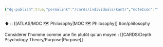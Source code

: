```yaml
---
{"dg-publish":true,"permalink":"/cards/individuals/kant/","noteIcon":"","created":"2023-01-30T21:49:42.988+01:00","updated":"2023-04-20T22:45:37.253+02:00"}
---
```


⬆️ :: [[ATLAS/MOC 🗺️ Philosophy\|MOC 🗺️ Philosophy]]
#on/philosophy 

Considérer l'homme comme une fin plutôt qu'un moyen : [[CARDS/Depth Psychology Theory/Purpose\|Purpose]] 